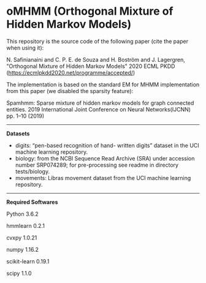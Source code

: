 # oMHMM (Orthogonal Mixture of Hidden Markov Models) #

This repository is the source code of the following paper (cite the paper when using it):

N. Safinianaini and C. P. E. de Souza and H. Boström and J. Lagergren, 
"Orthogonal Mixture of Hidden Markov Models" 2020 ECML PKDD 
(https://ecmlpkdd2020.net/programme/accepted/)

The implementation is based on the standard EM for MHMM implementation from this paper (we disabled the sparsity feature):

Spamhmm: Sparse mixture of hidden markov models for graph connected entities.
2019 International Joint Conference on Neural Networks(IJCNN)
pp. 1–10 (2019)

------------------------------------------------------------------------------------------------------------------------------

**Datasets**
- digits: “pen-based recognition of hand- written digits” dataset in the UCI machine learning repository.
- biology: from the NCBI Sequence Read Archive (SRA) under accession number SRP074289; for pre-processing see readme in directory tests/biology. 
- movements: Libras movement dataset from the UCI machine learning repository. 

------------------------------------------------------------------------------------------------------------------------------

**Required Softwares** 

Python 3.6.2

hmmlearn 0.2.1

cvxpy 1.0.21

numpy 1.16.2

scikit-learn 0.19.1

scipy 1.1.0
